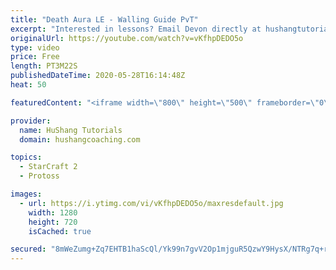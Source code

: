 ```yaml
---
title: "Death Aura LE - Walling Guide PvT"
excerpt: "Interested in lessons? Email Devon directly at hushangtutorials@outlook.com ------------------------------------------------------------------------------------------------------- Want to support HuShang Tutorials directly? Patreon is a website where you can contribute a monthly donation that will help"
originalUrl: https://youtube.com/watch?v=vKfhpDEDO5o
type: video
price: Free
length: PT3M22S
publishedDateTime: 2020-05-28T16:14:48Z
heat: 50

featuredContent: "<iframe width=\"800\" height=\"500\" frameborder=\"0\" src=\"https://www.youtube.com/embed/vKfhpDEDO5o\" allow=\"accelerometer; autoplay; encrypted-media; gyroscope; picture-in-picture\" allowfullscreen></iframe>"

provider:
  name: HuShang Tutorials
  domain: hushangcoaching.com

topics:
  - StarCraft 2
  - Protoss

images:
  - url: https://i.ytimg.com/vi/vKfhpDEDO5o/maxresdefault.jpg
    width: 1280
    height: 720
    isCached: true

secured: "8mWeZumg+Zq7EHTB1haScQl/Yk99n7gvV2Op1mjguR5QzwY9HysX/NTRg7q+rYa4H9o3509XtDjSdn+wjW838n8B+WvltQDzi5iLt8ELYfEssdcLd21qc/tWAi1+aR4D48oMziItmYDkbVEf0wBdwAXO9bbaU/UZNGDrdmpXrhGNc55oSo9tU3hC5fnKaZFUADARYcCESVdH27PtRFMVfAOl+3PbNbIpqn4T3GprzSXTAORm84L4DFKFL8maL9JY0uNp7jbY7ftecPHXF6rmyrAU0R2CePxNtz3tFmE/OLLEjUDsEpYNYGoWSyFFHhXU3+QuIvdvYeRkorXsJXrPzx9UlOMO9ZL/NTWIZPGXrrkJ0V1e14Y3yfI6cDmapCEi+vPVNcmA5UXynWmXa49t0nFVXYnkbRfzfBf8qZgMzs4=;5zZLAMskR0qfgB1o4ck1+g=="
---
```


